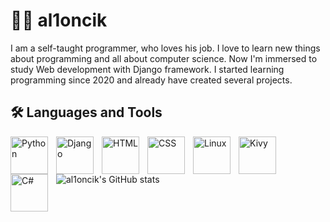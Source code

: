 # 🧑‍💻 al1oncik
I am a self-taught programmer, who loves his job. I love to learn new things about programming and all about computer science. Now I'm immersed to study Web development with Django framework. I started learning programming since 2020 and already have created several projects.

## 🛠️ Languages and Tools
<img align="left" alt="Python" width="60px" style="padding-right: 10px;" src="https://cdn.jsdelivr.net/gh/devicons/devicon/icons/python/python-original.svg"/>
<img align="left" alt="Django" width="60px" style="padding-right: 10px;" src="https://cdn.jsdelivr.net/gh/devicons/devicon/icons/django/django-plain.svg"/>
<img align="left" alt="HTML" width="60px" style="padding-right: 10px;" src="https://cdn.jsdelivr.net/gh/devicons/devicon/icons/html5/html5-original.svg"/>
<img align="left" alt="CSS" width="60px" style="padding-right: 10px;" src="https://cdn.jsdelivr.net/gh/devicons/devicon/icons/css3/css3-original.svg"/>
<img align="left" alt="Linux" width="60px" style="padding-right: 10px;" src="https://cdn.jsdelivr.net/gh/devicons/devicon/icons/linux/linux-original.svg"/>
<img align="left" alt="Kivy" width="60px" style="padding-right: 10px;" src="https://github.com/kivy/kivy-design/blob/master/logo/svg/kivy-logo-dark.svg"/>
<img align="left" alt="C#" width="60px" style="padding-right: 10px;" src="https://cdn.jsdelivr.net/gh/devicons/devicon/icons/csharp/csharp-original.svg"/>

![al1oncik's GitHub stats](https://github-readme-stats.vercel.app/api?username=al1oncik&show_icons=true&theme=radical)





          

